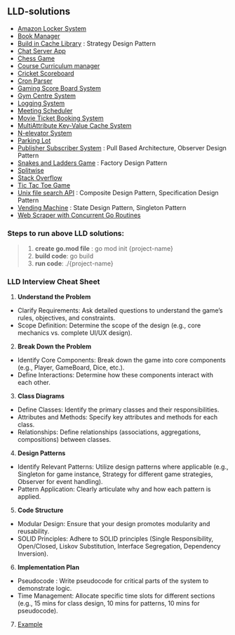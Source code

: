 ## LLD-solutions
+ [Amazon Locker System](./AmazaonLockerSystem)
+ [Book Manager](./BookManager)
+ [Build in Cache Library](./CacheSystem) : Strategy Design Pattern
+ [Chat Server App](./ChatServerApp) 
+ [Chess Game](./ChessGame)
+ [Course Curriculum manager](./CourseCurriculumManager)
+ [Cricket Scoreboard](./CricketScoreboard)
+ [Cron Parser](./CronParser)
+ [Gaming Score Board System](./GamingScoreBoardSystem)
+ [Gym Centre System](./GymCentreClassBookingSystem)
+ [Logging System](./LoggingSystem)
+ [Meeting Scheduler](./MeetingScheduler)
+ [Movie Ticket Booking System](./MovieTicketBookingSystem)
+ [MultiAttribute Key-Value Cache System](./MultiAttributeKeyValueCacheSystem)
+ [N-elevator System](./NElevatorSystem)
+ [Parking Lot](./ParkingLot)
+ [Publisher Subscriber System](./PublisherSubcriberSystem) : Pull Based Architecture, Observer Design Pattern
+ [Snakes and Ladders Game](./SnakesNLaddersGame) : Factory Design Pattern
+ [Splitwise](./SplitwiseSystem)
+ [Stack Overflow](./StackOverflowSystem)
+ [Tic Tac Toe Game](./TicTacToeGame)
+ [Unix file search API](./UnixFileSearchAPI) : Composite Design Pattern, Specification Design Pattern 
+ [Vending Machine](./VendingMachineSystem) : State Design Pattern, Singleton Pattern 
+ [Web Scraper with Concurrent Go Routines](./WebScrapingWithConcurrentGoRoutines)

### Steps to run above LLD solutions:
> 1. **create go.mod file** : go mod init {project-name}
> 2. **build code**: go build
> 3. **run code**: ./{project-name}

### LLD Interview Cheat Sheet
1. **Understand the Problem**
- Clarify Requirements: Ask detailed questions to understand the game’s rules, objectives, and constraints.
- Scope Definition: Determine the scope of the design (e.g., core mechanics vs. complete UI/UX design).

2. **Break Down the Problem**
- Identify Core Components: Break down the game into core components (e.g., Player, GameBoard, Dice, etc.).
- Define Interactions: Determine how these components interact with each other.

3. **Class Diagrams**
- Define Classes: Identify the primary classes and their responsibilities.
- Attributes and Methods: Specify key attributes and methods for each class.
- Relationships: Define relationships (associations, aggregations, compositions) between classes.

4. **Design Patterns**
- Identify Relevant Patterns: Utilize design patterns where applicable (e.g., Singleton for game instance, Strategy for different game strategies, Observer for event handling).
- Pattern Application: Clearly articulate why and how each pattern is applied.

5. **Code Structure**
- Modular Design: Ensure that your design promotes modularity and reusability.
- SOLID Principles: Adhere to SOLID principles (Single Responsibility, Open/Closed, Liskov Substitution, Interface Segregation, Dependency Inversion).

6. **Implementation Plan**
- Pseudocode : Write pseudocode for critical parts of the system to demonstrate logic.
- Time Management: Allocate specific time slots for different sections (e.g., 15 mins for class design, 10 mins for patterns, 10 mins for pseudocode).

7. [Example](./ChessGame/Requirements.md)